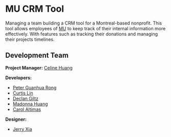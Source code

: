# MU CRM Tool

Managing a team building a CRM tool for a Montreal-based nonprofit. This tool allows employees of [MU](https://mumtl.org/) to keep track of their internal information more effectively. With features such as tracking their donations and managing their projects timelines.

## Development Team

**Project Manager:** [Celine Huang](https://github.com/celinehuang)

**Developers:** 
* [Peter Guanhua Rong](https://github.com/peterghrong)
* [Curtis Lin](https://github.com/CurtisMIT)
* [Declan Giltz](https://github.com/dgiltz)
* [Madonna Huang](https://github.com/cc-21)
* [Carol Altimas](https://github.com/carolaltimas)

**Designer:** 
* [Jerry Xia](https://github.com/jerryliangxia)